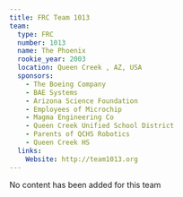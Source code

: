 ```yaml
---
title: FRC Team 1013
team:
  type: FRC
  number: 1013
  name: The Phoenix
  rookie_year: 2003
  location: Queen Creek , AZ, USA
  sponsors:
    - The Boeing Company
    - BAE Systems
    - Arizona Science Foundation
    - Employees of Microchip
    - Magma Engineering Co
    - Queen Creek Unified School District
    - Parents of QCHS Robotics
    - Queen Creek HS
  links:
    Website: http://team1013.org
---
```

No content has been added for this team